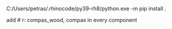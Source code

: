 C:/Users/petras/.rhinocode/py39-rh8/python.exe -m pip install .


add # r: compas_wood, compas in every component